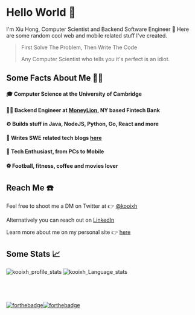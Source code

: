 # Hello World 👋

I'm Xiu Hong, Computer Scientist and Backend Software Engineer 🚀 Here are some random cool web and mobile related stuff I've created. 


> First Solve The Problem, Then Write The Code
> 
> Any Computer Scientist who tells you it's perfect is an idiot.

## Some Facts About Me 🙋‍♂️
#### 🎓 Computer Science at the University of Cambridge
#### 👨‍💻 Backend Engineer at [MoneyLion](https://www.moneylion.com/), NY based Fintech Bank
#### ⚙️ Builds stuff in Java, NodeJS, Python, Go, React and more
#### 📝 Writes SWE related tech blogs [here](https://blog.kooixiuhong.com/)
#### 📱 Tech Enthusiast, from PCs to Mobile
#### ⚽️ Football, fitness, coffee and movies lover

## Reach Me ☎️
Feel free to shoot me a DM on Twitter at 👉 [@kooixh](https://twitter.com/kooixh)

Alternatively you can reach out on [LinkedIn](https://www.linkedin.com/in/kooixh/) 

Learn more about me on my personal site 👉 [here](https://kooixiuhong.com)

## Some Stats 📈
![kooixh_profile_stats](https://github-readme-stats.vercel.app/api?username=kooixh&count_private=true&show_icons=true&theme=tokyonight) 
 ![kooixh_Language_stats](https://github-readme-stats.vercel.app/api/top-langs/?username=kooixh&langs_count=4&count_private=true&layout=compact&theme=tokyonight)

## <br> 

[![forthebadge](https://forthebadge.com/images/badges/built-with-love.svg)](https://forthebadge.com)[![forthebadge](https://forthebadge.com/images/badges/for-you.svg)](https://forthebadge.com)
